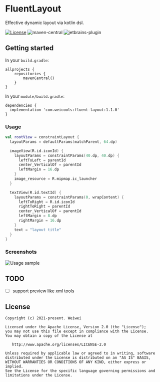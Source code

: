 # FluentLayout

Effective dynamic layout via kotlin dsl.

[![License](https://img.shields.io/badge/license-Apache%202.0-blue.svg)](https://github.com/lecymeng/FluentLayout/blob/master/LICENSE)
![maven-central](https://img.shields.io/maven-central/v/com.weicools/fluent-layout.svg)
![jetbrains-plugin](https://img.shields.io/jetbrains/plugin/v/9202-a8translate.svg)

## Getting started

In your `build.gradle`:

```
allprojects {
    repositories {
        mavenCentral()
    }
}
```

In your `module/build.gradle`:

```
dependencies {
  implementation 'com.weicools:fluent-layout:1.1.0'
}
```

### Usage

```kotlin
val rootView = constraintLayout {
  layoutParams = defaultParams(matchParent, 64.dp)

  imageView(R.id.iconId) {
    layoutParams = constraintParams(40.dp, 40.dp) {
      leftToLeft = parentId
      center_VerticalOf = parentId
      leftMargin = 16.dp
    }
    image_resource = R.mipmap.ic_launcher
  }

  textView(R.id.textId) {
    layoutParams = constraintParams(0, wrapContent) {
      leftToRight = R.id.iconId
      rightToRight = parentId
      center_VerticalOf = parentId
      leftMargin = 8.dp
      rightMargin = 16.dp
    }
    text = "layout title"
  }
}
```

### Screenshots

![Usage sample](https://blog-1251678165.cos.ap-chengdu.myqcloud.com/NWvJSz.png)

## TODO

- [ ] support preview like xml tools

## License

```
Copyright (c) 2021-present. Weiwei

Licensed under the Apache License, Version 2.0 (the "License");
you may not use this file except in compliance with the License.
You may obtain a copy of the License at

   http://www.apache.org/licenses/LICENSE-2.0

Unless required by applicable law or agreed to in writing, software
distributed under the License is distributed on an "AS IS" BASIS,
WITHOUT WARRANTIES OR CONDITIONS OF ANY KIND, either express or implied.
See the License for the specific language governing permissions and
limitations under the License.
```
